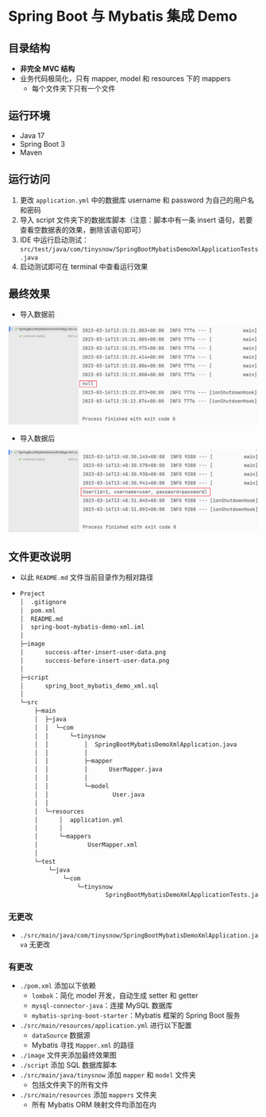 # Spring Boot 与 Mybatis 集成 Demo

## 目录结构

- **非完全 MVC 结构**
- 业务代码极简化，只有 mapper, model 和 resources 下的 mappers
  - 每个文件夹下只有一个文件

## 运行环境

- Java 17
- Spring Boot 3
- Maven

## 运行访问

1. 更改 `application.yml` 中的数据库 username 和 password 为自己的用户名和密码
2. 导入 script 文件夹下的数据库脚本（注意：脚本中有一条 insert 语句，若要查看空数据表的效果，删除该语句即可）
3. IDE 中运行启动测试：`src/test/java/com/tinysnow/SpringBootMybatisDemoXmlApplicationTests.java`
4. 启动测试即可在 terminal 中查看运行效果

## 最终效果

- 导入数据前

![](image/success-before-insert-user-data.png)

- 导入数据后

![](image/success-after-insert-user-data.png)

## 文件更改说明

- 以此 `README.md` 文件当前目录作为相对路径

- ```bash  
  Project                               
  │  .gitignore                                              
  │  pom.xml                         
  │  README.md                       
  │  spring-boot-mybatis-demo-xml.iml
  │                                  
  ├─image
  │      success-after-insert-user-data.png
  │      success-before-insert-user-data.png
  │
  ├─script
  │      spring_boot_mybatis_demo_xml.sql
  │
  └─src
      ├─main
      │  ├─java
      │  │  └─com
      │  │      └─tinysnow
      │  │          │  SpringBootMybatisDemoXmlApplication.java
      │  │          │
      │  │          ├─mapper
      │  │          │      UserMapper.java
      │  │          │
      │  │          └─model
      │  │                  User.java
      │  │
      │  └─resources
      │      │  application.yml
      │      │
      │      └─mappers
      │              UserMapper.xml
      │
      └─test
          └─java
              └─com
                  └─tinysnow
                          SpringBootMybatisDemoXmlApplicationTests.java
  
  ```

### 无更改

- `./src/main/java/com/tinysnow/SpringBootMybatisDemoXmlApplication.java` 无更改

### 有更改

- `./pom.xml` 添加以下依赖
  - `lombok`：简化 model 开发，自动生成 setter 和 getter
  - `mysql-connector-java`：连接 MySQL 数据库
  - `mybatis-spring-boot-starter`：Mybatis 框架的 Spring Boot 服务
- `./src/main/resources/application.yml` 进行以下配置
  - `dataSource` 数据源
  - Mybatis 寻找 `Mapper.xml` 的路径
- `./image` 文件夹添加最终效果图
- `./script` 添加 SQL 数据库脚本
- `./src/main/java/tinysnow` 添加 `mapper` 和 `model` 文件夹
  - 包括文件夹下的所有文件
- `./src/main/resources` 添加 `mappers` 文件夹
  - 所有 Mybatis ORM 映射文件均添加在内